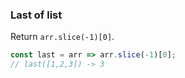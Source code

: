 ### Last of list

Return `arr.slice(-1)[0]`.

```js
const last = arr => arr.slice(-1)[0];
// last([1,2,3]) -> 3
```
